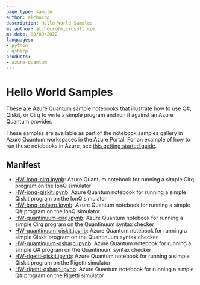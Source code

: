 ```yaml
---
page_type: sample
author: alchocro
description: Hello World Samples
ms.author: alchocro@microsoft.com
ms.date: 08/08/2022
languages:
- python
- qsharp
products:
- azure-quantum
---
```


# Hello World Samples

These are Azure Quantum sample notebooks that illustrate how to use Q#, Qiskit, or Cirq to write a simple program and run it against an Azure Quantum provider.

These samples are available as part of the notebook samples gallery in Azure Quantum workspaces in the Azure Portal. For an example of how to run these notebooks in Azure, see [this getting started guide](https://docs.microsoft.com/azure/quantum/get-started-jupyter-notebook?tabs=tabid-ionq).

## Manifest

- [HW-ionq-cirq.ipynb](https://github.com/microsoft/quantum/blob/main/samples/azure-quantum/hello-world/HW-ionq-cirq.ipynb): Azure Quantum notebook for running a simple Cirq program on the IonQ simulator
- [HW-ionq-qiskit.ipynb](https://github.com/microsoft/quantum/blob/main/samples/azure-quantum/hello-world/HW-ionq-qiskit.ipynb): Azure Quantum notebook for running a simple Qiskit program on the IonQ simulator
- [HW-ionq-qsharp.ipynb](https://github.com/microsoft/quantum/blob/main/samples/azure-quantum/hello-world/HW-ionq-qsharp.ipynb): Azure Quantum notebook for running a simple Q# program on the IonQ simulator
- [HW-quantinuum-cirq.ipynb](https://github.com/microsoft/quantum/blob/main/samples/azure-quantum/hello-world/HW-quantinuum-cirq.ipynb): Azure Quantum notebook for running a simple Cirq program on the Quantinuum syntax checker
- [HW-quantinuum-qiskit.ipynb](https://github.com/microsoft/quantum/blob/main/samples/azure-quantum/hello-world/HW-quantinuum-qiskit.ipynb): Azure Quantum notebook for running a simple Qiskit program on the Quantinuum syntax checker
- [HW-quantinuum-qsharp.ipynb](https://github.com/microsoft/quantum/blob/main/samples/azure-quantum/hello-world/HW-quantinuum-qsharp.ipynb): Azure Quantum notebook for running a simple Q# program on the Quantinuum syntax checker
- [HW-rigetti-qiskit.ipynb](https://github.com/microsoft/quantum/blob/main/samples/azure-quantum/hello-world/HW-rigetti-qiskit.ipynb): Azure Quantum notebook for running a simple Qiskit program on the Rigetti simulator
- [HW-rigetti-qsharp.ipynb](https://github.com/microsoft/quantum/blob/main/samples/azure-quantum/hello-world/HW-rigetti-qsharp.ipynb): Azure Quantum notebook for running a simple Q# program on the Rigetti simulator
